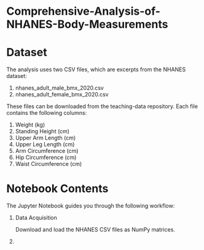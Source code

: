 # Comprehensive-Analysis-of-NHANES-Body-Measurements
# Dataset
The analysis uses two CSV files, which are excerpts from the NHANES dataset:

1. nhanes_adult_male_bmx_2020.csv
2. nhanes_adult_female_bmx_2020.csv

These files can be downloaded from the teaching-data repository.
Each file contains the following columns:

1. Weight (kg)
2. Standing Height (cm)
3. Upper Arm Length (cm)
4. Upper Leg Length (cm)
5. Arm Circumference (cm)
6. Hip Circumference (cm)
7. Waist Circumference (cm)

# Notebook Contents
The Jupyter Notebook guides you through the following workflow:

1. Data Acquisition
   
   Download and load the NHANES CSV files as NumPy matrices.
3. 
